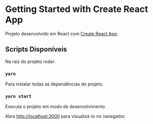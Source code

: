 # Getting Started with Create React App

Projeto desenvolvido em React com [Create React App](https://github.com/facebook/create-react-app).

## Scripts Disponíveis

Na raiz do projeto rodar:

### `yarn`

Para instalar todas as dependências do projeto.
### `yarn start`

Executa o projeto em modo de desenvolvimento.

Abra [http://localhost:3000](http://localhost:3000) para visualizá-lo no navegador.

